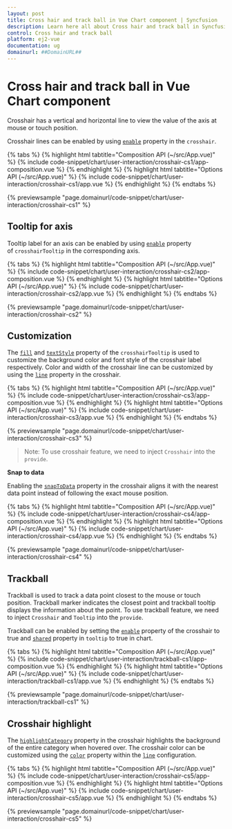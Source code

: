 ```yaml
---
layout: post
title: Cross hair and track ball in Vue Chart component | Syncfusion
description: Learn here all about Cross hair and track ball in Syncfusion Vue Chart component of Syncfusion Essential JS 2 and more.
control: Cross hair and track ball 
platform: ej2-vue
documentation: ug
domainurl: ##DomainURL##
---
```


# Cross hair and track ball in Vue Chart component

Crosshair has a vertical and horizontal line to view the value of the axis at mouse or touch position.

Crosshair lines can be enabled by using [`enable`](https://ej2.syncfusion.com/vue/documentation/api/chart/crosshairSettings/#enable) property in the `crosshair`.

{% tabs %}
{% highlight html tabtitle="Composition API (~/src/App.vue)" %}
{% include code-snippet/chart/user-interaction/crosshair-cs1/app-composition.vue %}
{% endhighlight %}
{% highlight html tabtitle="Options API (~/src/App.vue)" %}
{% include code-snippet/chart/user-interaction/crosshair-cs1/app.vue %}
{% endhighlight %}
{% endtabs %}
        
{% previewsample "page.domainurl/code-snippet/chart/user-interaction/crosshair-cs1" %}

## Tooltip for axis

Tooltip label for an axis can be enabled by using [`enable`](https://ej2.syncfusion.com/vue/documentation/api/chart/crosshairTooltip/#enable) property of `crosshairTooltip` in the corresponding axis.

{% tabs %}
{% highlight html tabtitle="Composition API (~/src/App.vue)" %}
{% include code-snippet/chart/user-interaction/crosshair-cs2/app-composition.vue %}
{% endhighlight %}
{% highlight html tabtitle="Options API (~/src/App.vue)" %}
{% include code-snippet/chart/user-interaction/crosshair-cs2/app.vue %}
{% endhighlight %}
{% endtabs %}
        
{% previewsample "page.domainurl/code-snippet/chart/user-interaction/crosshair-cs2" %}

## Customization

The [`fill`](https://ej2.syncfusion.com/vue/documentation/api/chart/crosshairTooltip/#fill) and [`textStyle`](https://ej2.syncfusion.com/vue/documentation/api/chart/crosshairTooltip/#textstyle)
property of the `crosshairTooltip` is used to customize the background color and font style of the crosshair label respectively. Color and width of the crosshair line can be customized by using the [`line`](https://ej2.syncfusion.com/vue/documentation/api/chart/crosshairSettingsModel/#line) property in the crosshair.

{% tabs %}
{% highlight html tabtitle="Composition API (~/src/App.vue)" %}
{% include code-snippet/chart/user-interaction/crosshair-cs3/app-composition.vue %}
{% endhighlight %}
{% highlight html tabtitle="Options API (~/src/App.vue)" %}
{% include code-snippet/chart/user-interaction/crosshair-cs3/app.vue %}
{% endhighlight %}
{% endtabs %}
        
{% previewsample "page.domainurl/code-snippet/chart/user-interaction/crosshair-cs3" %}

>Note: To use crosshair feature, we need to inject `Crosshair` into the `provide`.

**Snap to data**

Enabling the [`snapToData`](https://ej2.syncfusion.com/vue/documentation/api/chart/crosshairSettingsModel/#snaptodata) property in the crosshair aligns it with the nearest data point instead of following the exact mouse position.

{% tabs %}
{% highlight html tabtitle="Composition API (~/src/App.vue)" %}
{% include code-snippet/chart/user-interaction/crosshair-cs4/app-composition.vue %}
{% endhighlight %}
{% highlight html tabtitle="Options API (~/src/App.vue)" %}
{% include code-snippet/chart/user-interaction/crosshair-cs4/app.vue %}
{% endhighlight %}
{% endtabs %}
        
{% previewsample "page.domainurl/code-snippet/chart/user-interaction/crosshair-cs4" %}

## Trackball

Trackball is used to track a data point closest to the mouse or touch position. Trackball marker indicates the
closest point and trackball tooltip displays the information about the point. To use trackball feature,
we need to inject `Crosshair` and `Tooltip` into the `provide`.

Trackball can be enabled by setting the [`enable`](https://ej2.syncfusion.com/vue/documentation/api/chart/crosshairSettings/#enable) property of the crosshair to true and [`shared`](https://ej2.syncfusion.com/vue/documentation/api/chart/tooltipSettings/#shared) property in `tooltip` to true in chart.

{% tabs %}
{% highlight html tabtitle="Composition API (~/src/App.vue)" %}
{% include code-snippet/chart/user-interaction/trackball-cs1/app-composition.vue %}
{% endhighlight %}
{% highlight html tabtitle="Options API (~/src/App.vue)" %}
{% include code-snippet/chart/user-interaction/trackball-cs1/app.vue %}
{% endhighlight %}
{% endtabs %}
        
{% previewsample "page.domainurl/code-snippet/chart/user-interaction/trackball-cs1" %}

## Crosshair highlight

The [`highlightCategory`](https://ej2.syncfusion.com/vue/documentation/api/chart/crosshairSettings/#highlightcategory) property in the crosshair highlights the background of the entire category when hovered over. The crosshair color can be customized using the [`color`](https://ej2.syncfusion.com/vue/documentation/api/chart/borderModel/#color) property within the [`line`](https://ej2.syncfusion.com/vue/documentation/api/chart/borderModel/) configuration.

{% tabs %}
{% highlight html tabtitle="Composition API (~/src/App.vue)" %}
{% include code-snippet/chart/user-interaction/crosshair-cs5/app-composition.vue %}
{% endhighlight %}
{% highlight html tabtitle="Options API (~/src/App.vue)" %}
{% include code-snippet/chart/user-interaction/crosshair-cs5/app.vue %}
{% endhighlight %}
{% endtabs %}
        
{% previewsample "page.domainurl/code-snippet/chart/user-interaction/crosshair-cs5" %}